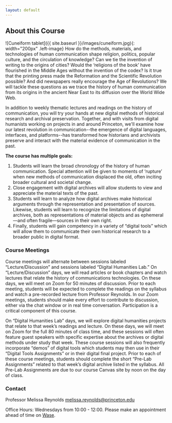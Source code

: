 ```yaml
---
layout: default
---
```


## About this Course
![Cuneiform tablet]({{ site.baseurl }}/images/cuneiform.jpg){: width="200px" .left-image} How do the methods, materials, and technologies of human communication shape religion,
politics, popular culture, and the circulation of knowledge? Can we tie the invention of
writing to the origins of cities? Would the ‘religions of the book’ have flourished in
the Middle Ages without the invention of the codex? Is it true that the printing press
made the Reformation and the Scientific Revolution possible? And did newspapers really
encourage the Age of Revolutions? We will tackle these questions as we trace the
history of human communication from its origins in the ancient Near East to its diffusion
over the World Wide Web.

In addition to weekly thematic lectures and readings on the history of communication,
you will try your hands at new digital methods of historical research and archival
preservation. Together, and with visits from digital humanists working on projects in and around Princeton, we'll examine how our latest revolution in communication--the emergence
of digital languages, interfaces, and platforms--has transformed how historians and
archivists preserve and interact with the material evidence of communication in the past.

__The course has multiple goals:__
1. Students will learn the broad chronology of the history of human communication. Special attention will be given to moments of ‘rupture’ when new methods of communication displaced the old, often inciting broader cultural and societal change.
2. Close engagement with digital archives will allow students to view and appreciate the material texts of the past.
3. Students will learn to analyze how digital archives make historical arguments through the representation and presentation of sources. Likewise, students will learn to recognize the limitations of digital archives, both as representations of material objects and as ephemeral—and often fragile—sources in their own right.
4. Finally, students will gain competency in a variety of “digital tools” which will allow them to communicate their own historical research to a broader public in digital format.


### Course Meetings
Course meetings will alternate between sessions labeled “Lecture/Discussion” and sessions labeled “Digital Humanities Lab.” On “Lecture/Discussion” days, we will read articles or book chapters and watch lectures that relate the history of communications technologies. On these days, we will meet on Zoom for 50 minutes of discussion. Prior to each meeting, students will be expected to complete the readings on the syllabus and watch a pre-recorded lecture from Professor Reynolds. In our Zoom meetings, students should make every effort to contribute to discussion, either via the chat window or in real time conversation. Participation is a critical component of this course.

On “Digital Humanities Lab” days, we will explore digital humanities projects that relate to that week’s readings and lecture. On these days, we will meet on Zoom for the full 80 minutes of class time, and these sessions will often feature guest speakers with specific expertise about the archives or digital methods under study that week. These course sessions will also frequently incorporate “demos” of digital tools which students may then use in their “Digital Tools Assignments” or in their digital final project. Prior to each of these course meetings, students should complete the short “Pre-Lab Assignments” related to that week’s digital archive listed in the syllabus. All Pre-Lab Assignments are due to our course Canvas site by noon on the day of class.

### Contact
Professor Melissa Reynolds [melissa.reynolds@princeton.edu](mailto:melissa.reynolds@princeton.edu)

Office Hours: Wednesdays from 10:00 - 12:00. Please make an appointment ahead of time on [Wase](https://wase.princeton.edu/princeton/views/pages/makeappt.php?calid=3958).
